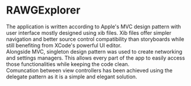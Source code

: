 # RAWGExplorer

The application is written according to Apple's MVC design pattern with user interface mostly designed using xib files. Xib files offer simpler navigation
and better source control compatibility than storyboards while still benefiting from XCode's powerful UI editor.  
Alongside MVC, singleton design pattern was used to create networking and settings managers. This allows every part of the app to easily access those 
functionalities while keeping the code clean.  
Comuncation between view controllers has been achieved using the delegate pattern as it is a simple and elegant solution.
